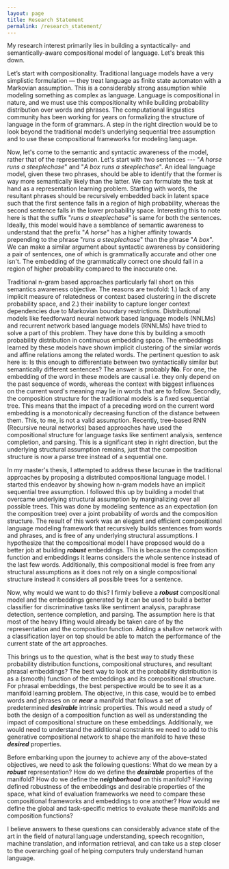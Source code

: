```yaml
---
layout: page
title: Research Statement
permalink: /research_statement/
---
```


My research interest primarily lies in building a syntactically- and semantically-aware compositional model of language. Let's break this down.

Let’s start with compositionality. Traditional language models have a very simplistic formulation — they treat language as finite state automaton with a Markovian assumption. This is a considerably strong assumption while modeling something as complex as language. Language is compositional in nature, and we must use this compositionality while building probability distribution over words and phrases. The computational linguistics community has been working for years on formalizing the structure of language in the form of grammars. A step in the right direction would be to look beyond the traditional model’s underlying sequential tree assumption and to use these compositional frameworks for modeling language.

Now, let's come to the semantic and syntactic awareness of the model, rather that of the representation. Let's start with two sentences --- "*A horse runs a steeplechase*" and "*A box runs a steeplechase*". An ideal language model, given these two phrases, should be able to identify that the former is way more semantically likely than the latter. We can formulate the task at hand as a representation learning problem. Starting with words, the resultant phrases should be recursively embedded back in latent space such that the first sentence falls in a region of high probability, whereas the second sentence falls in the lower probability space. Interesting this to note here is that the suffix "*runs a steeplechase*" is same for both the sentences. Ideally, this model would have a semblance of semantic awareness to understand that the prefix "*A horse*" has a higher affinity towards prepending to the phrase "*runs a steeplechase*" than the phrase "*A box*". We can make a similar argument about syntactic awareness by considering a pair of sentences, one of which is grammatically accurate and other one isn't. The embedding of the grammatically correct one should fall in a region of higher probability compared to the inaccurate one.


Traditional n-gram based approaches particularly fall short on this semantics awareness objective. The reasons are twofold: 1.) lack of any implicit measure of relatedness or context based clustering in the discrete probability space, and 2.) their inability to capture longer context dependencies due to Markovian boundary restrictions. Distributional models like feedforward neural network based language models (NNLMs) and recurrent network based language models (RNNLMs) have tried to solve a part of this problem. They have done this by building a smooth probability distribution in continuous embedding space. The embeddings learned by these models have shown implicit clustering of the similar words and affine relations among the related words. The pertinent question to ask here is: Is this enough to differentiate between two syntactically similar but semantically different sentences? The answer is probably **No**.  For one, the embedding of the word in these models are causal i.e. they only depend on the past sequence of words, whereas the context with biggest influences on the current word's meaning may lie in words that are to follow. Secondly, the composition structure for the traditional models is a fixed sequential tree. This means that the impact of a preceding word on the current word embedding is a monotonically decreasing function of the distance between them. This, to me, is not a valid assumption. Recently, tree-based RNN (Recursive neural networks) based approaches have used the compositional structure for language tasks like sentiment analysis, sentence completion, and parsing. This is a significant step in right direction, but the underlying structural assumption remains, just that the composition structure is now a parse tree instead of a sequential one.

In my master's thesis, I attempted to address these lacunae in the traditional approaches by proposing a distributed compositional language model.  I started this endeavor by showing how n-gram models have an implicit sequential tree assumption. I followed this up by building a model that overcame underlying structural assumption by marginalizing over all possible trees. This was done by modeling sentence as an expectation (on the composition tree) over a joint probability of words and the composition structure. The result of this work was an elegant and efficient compositional language modeling framework that recursively builds sentences from words and phrases, and is free of any underlying structural assumptions. I hypothesize that the compositional model I have proposed would do a better job at building ***robust*** embeddings. This is because the composition function and embeddings it learns considers the whole sentence instead of the last few words. Additionally, this compositional model is free from any structural assumptions as it does not rely on a single compositional structure instead it considers all possible trees for a sentence.

Now, why would we want to do this? I firmly believe a ***robust*** compositional model and the embeddings generated by it can be used to build a better classifier for discriminative tasks like sentiment analysis, paraphrase detection, sentence completion, and parsing. The assumption here is that most of the heavy lifting would already be taken care of by the representation and the composition function. Adding a shallow network with a classification layer on top should be able to match the performance of the current state of the art approaches.

This brings us to the question, what is the best way to study these probability distribution functions, compositional structures, and resultant phrasal embeddings? The best way to look at the probability distribution is as a (smooth) function of the embeddings and its compositional structure. For phrasal embeddings, the best perspective would be to see it as a manifold learning problem. The objective, in this case, would be to embed words and phrases on or ***near***  a manifold that follows a set of predetermined ***desirable*** intrinsic properties. This would need a study of both the design of a composition function as well as understanding the impact of compositional structure on these embeddings. Additionally, we would need to understand the additional constraints we need to add to this generative compositional network to shape the manifold to have these ***desired*** properties.


Before embarking upon the journey to achieve any of the above-stated objectives, we need to ask the following questions: What do we mean by a ***robust*** representation? How do we define the ***desirable*** properties of the manifold? How do we define the ***neighborhood*** on this manifold? Having defined robustness of the embeddings and desirable properties of the space, what kind of evaluation frameworks we need to compare these compositional frameworks and embeddings to one another? How would we define the global and task-specific metrics to evaluate these manifolds and composition functions?

I believe answers to these questions can considerably advance state of the art in the field of natural language understanding, speech recognition, machine translation, and information retrieval,  and can take us a step closer to the overarching goal of helping computers truly understand human language.
